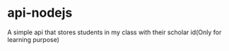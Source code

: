 # api-nodejs
A simple api that stores students in my class with their scholar id(Only for learning purpose)
